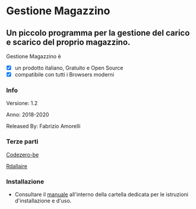 # Gestione Magazzino
## Un piccolo programma per la gestione del carico e scarico del proprio magazzino.

Gestione Magazzino è 

- [x] un prodotto italiano, Gratuito e Open Source
- [x] compatibile con tutti i Browsers moderni

### Info

Versione: 1.2

Anno: 2018-2020

Released By: Fabrizio Amorelli

### Terze parti

[Codezero-be](https://github.com/codezero-be/responsive-nav/blob/master/LICENSE)

[Rdallaire](https://codepen.io/rdallaire/)

### Installazione
- Consultare il [manuale](manuale/Gestione%20Magazzino%20v1.2.pdf) all'interno della cartella dedicata per le istruzioni d'installazione e d'uso.
